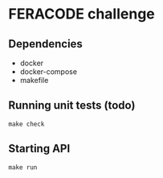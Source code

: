# FERACODE challenge

## Dependencies
* docker
* docker-compose
* makefile

## Running unit tests (todo)

```shell
make check 
```
## Starting API

```shell
make run
```
